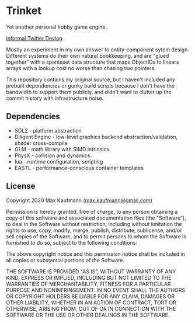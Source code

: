 # Trinket

Yet another personal hobby game engine.

[Informal Twitter Devlog](https://twitter.com/xewlupus/status/1266125978939473921)

Mostly an experiment in my own answer to entity-component sytem design. Different systems do their own natural bookkeeping, and are "glued together" with a sparseset data structure that maps ObjectIDs to linears arrays with a lookup cost no worse than chasing two pointers.

This repository contains my original source, but I haven't included any prebuilt dependencies or gunky build scripts because I don't have the bandwidth to support them publicly, and didn't want to clutter up the commit history with infrastructure noise.

## Dependencies

- SDL2 - platform abstraction
- Diligent Engine - low-level graphics backend abstraction/validation, shader cross-compile
- GLM - math library with SIMD intrinsics
- PhysX - collision and dynamics
- lua - runtime configuration, scripting
- EASTL - performance-conscious container templates

## License

Copyright 2020 Max Kaufmann (max.kaufmann@gmail.com)

Permission is hereby granted, free of charge, to any person obtaining a copy of this software and associated documentation files (the "Software"), to deal in the Software without restriction, including without limitation the rights to use, copy, modify, merge, publish, distribute, sublicense, and/or sell copies of the Software, and to permit persons to whom the Software is furnished to do so, subject to the following conditions:

The above copyright notice and this permission notice shall be included in all copies or substantial portions of the Software.

THE SOFTWARE IS PROVIDED "AS IS", WITHOUT WARRANTY OF ANY KIND, EXPRESS OR IMPLIED, INCLUDING BUT NOT LIMITED TO THE WARRANTIES OF MERCHANTABILITY, FITNESS FOR A PARTICULAR PURPOSE AND NONINFRINGEMENT. IN NO EVENT SHALL THE AUTHORS OR COPYRIGHT HOLDERS BE LIABLE FOR ANY CLAIM, DAMAGES OR OTHER LIABILITY, WHETHER IN AN ACTION OF CONTRACT, TORT OR OTHERWISE, ARISING FROM, OUT OF OR IN CONNECTION WITH THE SOFTWARE OR THE USE OR OTHER DEALINGS IN THE SOFTWARE.
